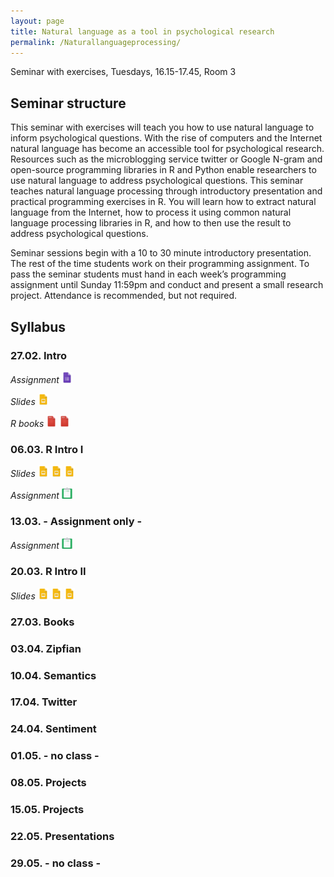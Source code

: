```yaml
---
layout: page
title: Natural language as a tool in psychological research
permalink: /Naturallanguageprocessing/
---
```


Seminar with exercises, Tuesdays, 16.15-17.45, Room 3

## Seminar structure

This seminar with exercises will teach you how to use natural language to inform psychological questions. With the rise of computers and the Internet natural language has become an accessible tool for psychological research. Resources such as the microblogging service twitter or Google N-gram and open-source programming libraries in R and Python enable researchers to use natural language to address psychological questions. This seminar teaches natural language processing through introductory presentation and practical programming exercises in R. You will learn how to extract natural language from the Internet, how to process it using common natural language processing libraries in R, and how to then use the result to address psychological questions.

Seminar sessions begin with a 10 to 30 minute introductory presentation. The rest of the time students work on their programming assignment. To pass the seminar students must hand in each week’s programming assignment until Sunday 11:59pm and conduct and present a small research project. Attendance is recommended, but not required.

## Syllabus

### 27.02. Intro

<i>Assignment</i>
<a href="/q0_naturallanguage/" ><img src="/images/GoogleForms.png" alt="GoogleIcon" height="18"/></a>

<i>Slides</i>
<a href="{{site.url}}/_Naturallanguage/Downloads/Session_1.pdf" ><img src="/images/GoogleSlides.png" alt="GoogleIcon" height="18" width = "17"/></a>

<i>R books</i>
<a href="{{site.url}}/_Naturallanguage/Literature/R-intro.pdf" ><img src="/images/PdfIcon.png" alt="PDFIcon" height="18" width = "17"/></a>
<a href="{{site.url}}/_Naturallanguage/Literature/YaRrr_Book.pdf" ><img src="/images/PdfIcon.png" alt="PDFIcon" height="18" width = "17"/></a>

### 06.03. R Intro I

<i>Slides</i>
<a href="https://therbootcamp.github.io/_sessions/D1S1_WhatIsR/What_is_R.html" ><img src="/images/GoogleSlides.png" alt="GoogleIcon" height="18" width = "17"/></a>
<a href="https://therbootcamp.github.io/_sessions/D1S2_Objects/Objects.html" ><img src="/images/GoogleSlides.png" alt="GoogleIcon" height="18" width = "17"/></a>
<a href="https://therbootcamp.github.io/_sessions/D1S3_DataIO/Data_IO.html"><img src="/images/GoogleSlides.png" alt="GoogleIcon" height="18" width = "17"/></a>

<i>Assignment</i>
<a href="https://therbootcamp.github.io/_sessions/D1S2_Objects/Objects_practical.html" ><img src="/images/AssignmentIcon_2.png" alt="GoogleIcon" height="18" width = "17"/></a>

### 13.03. - Assignment only -

<i>Assignment</i>
<a href="https://therbootcamp.github.io/_sessions/D1S3_DataIO/Data_IO_practical.html" ><img src="/images/AssignmentIcon_2.png" alt="GoogleIcon" height="18" width = "17"/></a>


### 20.03. R Intro II

<i>Slides</i>
<a href="https://therbootcamp.github.io/_sessions/D2S1_Wrangling/Wrangling.html" ><img src="/images/GoogleSlides.png" alt="GoogleIcon" height="18" width = "17"/></a>
<a href="https://therbootcamp.github.io/_sessions/D3S2_PlottingI/PlottingI.html" ><img src="/images/GoogleSlides.png" alt="GoogleIcon" height="18" width = "17"/></a>
<a href="https://therbootcamp.github.io/_sessions/D3S1_Tidying/Tidying.html" ><img src="/images/GoogleSlides.png" alt="GoogleIcon" height="18" width = "17"/></a>

### 27.03. Books

### 03.04. Zipfian

### 10.04. Semantics

### 17.04. Twitter

### 24.04. Sentiment

### 01.05. - no class -

### 08.05. Projects

### 15.05. Projects

### 22.05. Presentations

### 29.05. - no class -

<!---- https://finance.yahoo.com/quote/GOOG/history?ltr=1 ---->